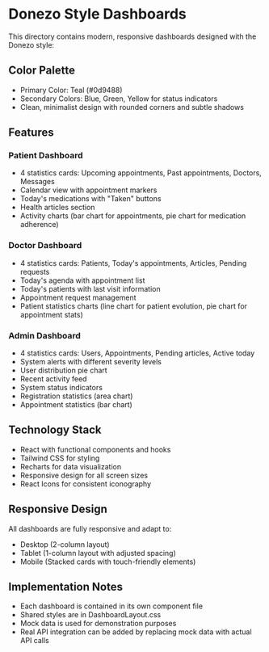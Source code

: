# Donezo Style Dashboards

This directory contains modern, responsive dashboards designed with the Donezo style:

## Color Palette
- Primary Color: Teal (#0d9488)
- Secondary Colors: Blue, Green, Yellow for status indicators
- Clean, minimalist design with rounded corners and subtle shadows

## Features

### Patient Dashboard
- 4 statistics cards: Upcoming appointments, Past appointments, Doctors, Messages
- Calendar view with appointment markers
- Today's medications with "Taken" buttons
- Health articles section
- Activity charts (bar chart for appointments, pie chart for medication adherence)

### Doctor Dashboard
- 4 statistics cards: Patients, Today's appointments, Articles, Pending requests
- Today's agenda with appointment list
- Today's patients with last visit information
- Appointment request management
- Patient statistics charts (line chart for patient evolution, pie chart for appointment stats)

### Admin Dashboard
- 4 statistics cards: Users, Appointments, Pending articles, Active today
- System alerts with different severity levels
- User distribution pie chart
- Recent activity feed
- System status indicators
- Registration statistics (area chart)
- Appointment statistics (bar chart)

## Technology Stack
- React with functional components and hooks
- Tailwind CSS for styling
- Recharts for data visualization
- Responsive design for all screen sizes
- React Icons for consistent iconography

## Responsive Design
All dashboards are fully responsive and adapt to:
- Desktop (2-column layout)
- Tablet (1-column layout with adjusted spacing)
- Mobile (Stacked cards with touch-friendly elements)

## Implementation Notes
- Each dashboard is contained in its own component file
- Shared styles are in DashboardLayout.css
- Mock data is used for demonstration purposes
- Real API integration can be added by replacing mock data with actual API calls